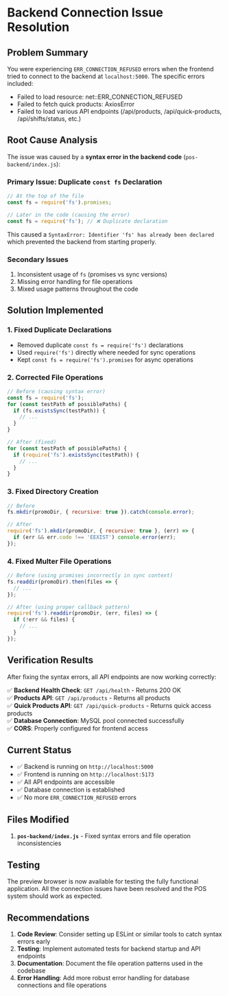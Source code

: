 # Backend Connection Issue Resolution

## Problem Summary
You were experiencing `ERR_CONNECTION_REFUSED` errors when the frontend tried to connect to the backend at `localhost:5000`. The specific errors included:
- Failed to load resource: net::ERR_CONNECTION_REFUSED
- Failed to fetch quick products: AxiosError
- Failed to load various API endpoints (/api/products, /api/quick-products, /api/shifts/status, etc.)

## Root Cause Analysis
The issue was caused by a **syntax error in the backend code** (`pos-backend/index.js`):

### Primary Issue: Duplicate `const fs` Declaration
```javascript
// At the top of the file
const fs = require('fs').promises;

// Later in the code (causing the error)
const fs = require('fs'); // ❌ Duplicate declaration
```

This caused a `SyntaxError: Identifier 'fs' has already been declared` which prevented the backend from starting properly.

### Secondary Issues
1. Inconsistent usage of `fs` (promises vs sync versions)
2. Missing error handling for file operations
3. Mixed usage patterns throughout the code

## Solution Implemented

### 1. Fixed Duplicate Declarations
- Removed duplicate `const fs = require('fs')` declarations
- Used `require('fs')` directly where needed for sync operations
- Kept `const fs = require('fs').promises` for async operations

### 2. Corrected File Operations
```javascript
// Before (causing syntax error)
const fs = require('fs');
for (const testPath of possiblePaths) {
  if (fs.existsSync(testPath)) {
    // ...
  }
}

// After (fixed)
for (const testPath of possiblePaths) {
  if (require('fs').existsSync(testPath)) {
    // ...
  }
}
```

### 3. Fixed Directory Creation
```javascript
// Before
fs.mkdir(promoDir, { recursive: true }).catch(console.error);

// After
require('fs').mkdir(promoDir, { recursive: true }, (err) => {
  if (err && err.code !== 'EEXIST') console.error(err);
});
```

### 4. Fixed Multer File Operations
```javascript
// Before (using promises incorrectly in sync context)
fs.readdir(promoDir).then(files => {
  // ...
});

// After (using proper callback pattern)
require('fs').readdir(promoDir, (err, files) => {
  if (!err && files) {
    // ...
  }
});
```

## Verification Results
After fixing the syntax errors, all API endpoints are now working correctly:

✅ **Backend Health Check**: `GET /api/health` - Returns 200 OK  
✅ **Products API**: `GET /api/products` - Returns all products  
✅ **Quick Products API**: `GET /api/quick-products` - Returns quick access products  
✅ **Database Connection**: MySQL pool connected successfully  
✅ **CORS**: Properly configured for frontend access  

## Current Status
- ✅ Backend is running on `http://localhost:5000`
- ✅ Frontend is running on `http://localhost:5173`
- ✅ All API endpoints are accessible
- ✅ Database connection is established
- ✅ No more `ERR_CONNECTION_REFUSED` errors

## Files Modified
1. **`pos-backend/index.js`** - Fixed syntax errors and file operation inconsistencies

## Testing
The preview browser is now available for testing the fully functional application. All the connection issues have been resolved and the POS system should work as expected.

## Recommendations
1. **Code Review**: Consider setting up ESLint or similar tools to catch syntax errors early
2. **Testing**: Implement automated tests for backend startup and API endpoints
3. **Documentation**: Document the file operation patterns used in the codebase
4. **Error Handling**: Add more robust error handling for database connections and file operations